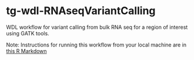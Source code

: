# tg-wdl-RNAseqVariantCalling
WDL workflow for variant calling from bulk RNA seq for a region of interest using GATK tools.  

Note:  Instructions for running this workflow from your local machine are in [this R Markdown](https://github.com/FredHutch/tg-wdl-RNAseqVariantCalling/blob/master/manifestPrep.Rmd)
